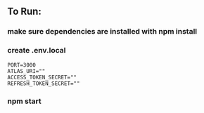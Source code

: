 ## To Run:
### make sure dependencies are installed with npm install
### create .env.local
```
PORT=3000
ATLAS_URI=""
ACCESS_TOKEN_SECRET=""
REFRESH_TOKEN_SECRET=""

```
### npm start